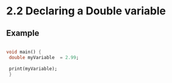 # 2.2 Declaring a Double variable
 
## Example

```dart

void main() {
 double myVariable  = 2.99;
 
 print(myVariable);
 }

```
